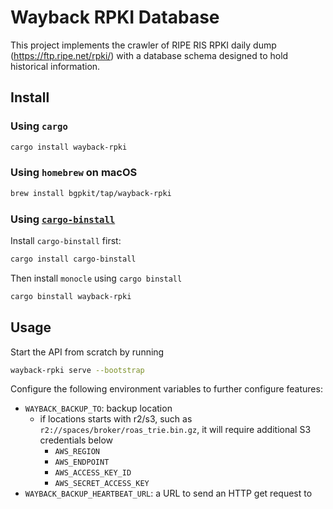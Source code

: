 # Wayback RPKI Database

This project implements the crawler of RIPE RIS RPKI daily dump (https://ftp.ripe.net/rpki/) with a database
schema designed to hold historical information.

## Install

### Using `cargo`

```bash
cargo install wayback-rpki
```

### Using `homebrew` on macOS

```bash
brew install bgpkit/tap/wayback-rpki
```

### Using [`cargo-binstall`](https://github.com/cargo-bins/cargo-binstall)

Install `cargo-binstall` first:

```bash
cargo install cargo-binstall
```

Then install `monocle` using `cargo binstall`

```bash
cargo binstall wayback-rpki
```

## Usage

Start the API from scratch by running

```bash
wayback-rpki serve --bootstrap
```

Configure the following environment variables to further configure features:

- `WAYBACK_BACKUP_TO`: backup location
    - if locations starts with r2/s3, such as `r2://spaces/broker/roas_trie.bin.gz`, it will require additional S3
      credentials below
        - `AWS_REGION`
        - `AWS_ENDPOINT`
        - `AWS_ACCESS_KEY_ID`
        - `AWS_SECRET_ACCESS_KEY`
- `WAYBACK_BACKUP_HEARTBEAT_URL`: a URL to send an HTTP get request to